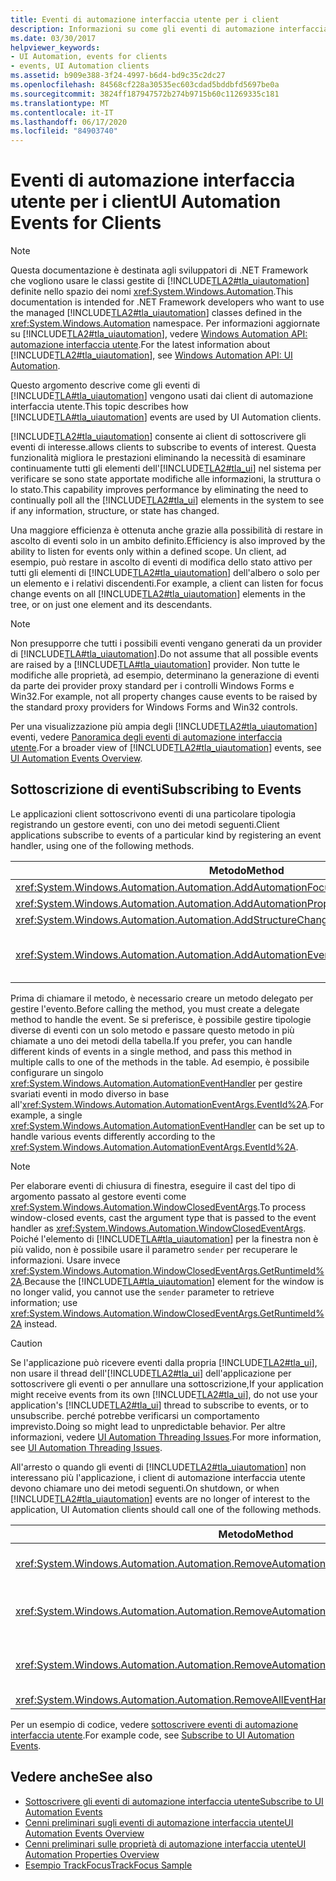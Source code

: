 ```yaml
---
title: Eventi di automazione interfaccia utente per i client
description: Informazioni su come gli eventi di automazione interfaccia utente Microsoft vengono usati dai client di automazione interfaccia utente in .NET. Automazione interfaccia utente consente ai client di sottoscrivere gli eventi di interesse.
ms.date: 03/30/2017
helpviewer_keywords:
- UI Automation, events for clients
- events, UI Automation clients
ms.assetid: b909e388-3f24-4997-b6d4-bd9c35c2dc27
ms.openlocfilehash: 84568cf228a30535ec603cdad5bddbfd5697be0a
ms.sourcegitcommit: 3824ff187947572b274b9715b60c11269335c181
ms.translationtype: MT
ms.contentlocale: it-IT
ms.lasthandoff: 06/17/2020
ms.locfileid: "84903740"
---
```

# <a name="ui-automation-events-for-clients"></a><span data-ttu-id="fbfe3-104">Eventi di automazione interfaccia utente per i client</span><span class="sxs-lookup"><span data-stu-id="fbfe3-104">UI Automation Events for Clients</span></span>
> [!NOTE]
> <span data-ttu-id="fbfe3-105">Questa documentazione è destinata agli sviluppatori di .NET Framework che vogliono usare le classi gestite di [!INCLUDE[TLA2#tla_uiautomation](../../../includes/tla2sharptla-uiautomation-md.md)] definite nello spazio dei nomi <xref:System.Windows.Automation>.</span><span class="sxs-lookup"><span data-stu-id="fbfe3-105">This documentation is intended for .NET Framework developers who want to use the managed [!INCLUDE[TLA2#tla_uiautomation](../../../includes/tla2sharptla-uiautomation-md.md)] classes defined in the <xref:System.Windows.Automation> namespace.</span></span> <span data-ttu-id="fbfe3-106">Per informazioni aggiornate su [!INCLUDE[TLA2#tla_uiautomation](../../../includes/tla2sharptla-uiautomation-md.md)], vedere [Windows Automation API: automazione interfaccia utente](/windows/win32/winauto/entry-uiauto-win32).</span><span class="sxs-lookup"><span data-stu-id="fbfe3-106">For the latest information about [!INCLUDE[TLA2#tla_uiautomation](../../../includes/tla2sharptla-uiautomation-md.md)], see [Windows Automation API: UI Automation](/windows/win32/winauto/entry-uiauto-win32).</span></span>  
  
 <span data-ttu-id="fbfe3-107">Questo argomento descrive come gli eventi di [!INCLUDE[TLA#tla_uiautomation](../../../includes/tlasharptla-uiautomation-md.md)] vengono usati dai client di automazione interfaccia utente.</span><span class="sxs-lookup"><span data-stu-id="fbfe3-107">This topic describes how [!INCLUDE[TLA#tla_uiautomation](../../../includes/tlasharptla-uiautomation-md.md)] events are used by UI Automation clients.</span></span>  
  
 [!INCLUDE[TLA2#tla_uiautomation](../../../includes/tla2sharptla-uiautomation-md.md)] <span data-ttu-id="fbfe3-108">consente ai client di sottoscrivere gli eventi di interesse.</span><span class="sxs-lookup"><span data-stu-id="fbfe3-108">allows clients to subscribe to events of interest.</span></span> <span data-ttu-id="fbfe3-109">Questa funzionalità migliora le prestazioni eliminando la necessità di esaminare continuamente tutti gli elementi dell'[!INCLUDE[TLA2#tla_ui](../../../includes/tla2sharptla-ui-md.md)] nel sistema per verificare se sono state apportate modifiche alle informazioni, la struttura o lo stato.</span><span class="sxs-lookup"><span data-stu-id="fbfe3-109">This capability improves performance by eliminating the need to continually poll all the [!INCLUDE[TLA2#tla_ui](../../../includes/tla2sharptla-ui-md.md)] elements in the system to see if any information, structure, or state has changed.</span></span>  
  
 <span data-ttu-id="fbfe3-110">Una maggiore efficienza è ottenuta anche grazie alla possibilità di restare in ascolto di eventi solo in un ambito definito.</span><span class="sxs-lookup"><span data-stu-id="fbfe3-110">Efficiency is also improved by the ability to listen for events only within a defined scope.</span></span> <span data-ttu-id="fbfe3-111">Un client, ad esempio, può restare in ascolto di eventi di modifica dello stato attivo per tutti gli elementi di [!INCLUDE[TLA2#tla_uiautomation](../../../includes/tla2sharptla-uiautomation-md.md)] dell'albero o solo per un elemento e i relativi discendenti.</span><span class="sxs-lookup"><span data-stu-id="fbfe3-111">For example, a client can listen for focus change events on all [!INCLUDE[TLA2#tla_uiautomation](../../../includes/tla2sharptla-uiautomation-md.md)] elements in the tree, or on just one element and its descendants.</span></span>  
  
> [!NOTE]
> <span data-ttu-id="fbfe3-112">Non presupporre che tutti i possibili eventi vengano generati da un provider di [!INCLUDE[TLA#tla_uiautomation](../../../includes/tlasharptla-uiautomation-md.md)].</span><span class="sxs-lookup"><span data-stu-id="fbfe3-112">Do not assume that all possible events are raised by a [!INCLUDE[TLA#tla_uiautomation](../../../includes/tlasharptla-uiautomation-md.md)] provider.</span></span> <span data-ttu-id="fbfe3-113">Non tutte le modifiche alle proprietà, ad esempio, determinano la generazione di eventi da parte dei provider proxy standard per i controlli Windows Forms e Win32.</span><span class="sxs-lookup"><span data-stu-id="fbfe3-113">For example, not all property changes cause events to be raised by the standard proxy providers for Windows Forms and Win32 controls.</span></span>  
  
 <span data-ttu-id="fbfe3-114">Per una visualizzazione più ampia degli [!INCLUDE[TLA2#tla_uiautomation](../../../includes/tla2sharptla-uiautomation-md.md)] eventi, vedere [Panoramica degli eventi di automazione interfaccia utente](ui-automation-events-overview.md).</span><span class="sxs-lookup"><span data-stu-id="fbfe3-114">For a broader view of [!INCLUDE[TLA2#tla_uiautomation](../../../includes/tla2sharptla-uiautomation-md.md)] events, see [UI Automation Events Overview](ui-automation-events-overview.md).</span></span>  
  
<a name="Subscribing_to_Events"></a>
## <a name="subscribing-to-events"></a><span data-ttu-id="fbfe3-115">Sottoscrizione di eventi</span><span class="sxs-lookup"><span data-stu-id="fbfe3-115">Subscribing to Events</span></span>  
 <span data-ttu-id="fbfe3-116">Le applicazioni client sottoscrivono eventi di una particolare tipologia registrando un gestore eventi, con uno dei metodi seguenti.</span><span class="sxs-lookup"><span data-stu-id="fbfe3-116">Client applications subscribe to events of a particular kind by registering an event handler, using one of the following methods.</span></span>  
  
|<span data-ttu-id="fbfe3-117">Metodo</span><span class="sxs-lookup"><span data-stu-id="fbfe3-117">Method</span></span>|<span data-ttu-id="fbfe3-118">Tipo evento</span><span class="sxs-lookup"><span data-stu-id="fbfe3-118">Event Type</span></span>|<span data-ttu-id="fbfe3-119">Tipo argomenti evento</span><span class="sxs-lookup"><span data-stu-id="fbfe3-119">Event Arguments Type</span></span>|<span data-ttu-id="fbfe3-120">Tipo di delegato</span><span class="sxs-lookup"><span data-stu-id="fbfe3-120">Delegate Type</span></span>|  
|------------|----------------|--------------------------|-------------------|  
|<xref:System.Windows.Automation.Automation.AddAutomationFocusChangedEventHandler%2A>|<span data-ttu-id="fbfe3-121">Modifica dello stato attivo</span><span class="sxs-lookup"><span data-stu-id="fbfe3-121">Focus change</span></span>|<xref:System.Windows.Automation.AutomationFocusChangedEventArgs>|<xref:System.Windows.Automation.AutomationFocusChangedEventHandler>|  
|<xref:System.Windows.Automation.Automation.AddAutomationPropertyChangedEventHandler%2A>|<span data-ttu-id="fbfe3-122">Modifica proprietà</span><span class="sxs-lookup"><span data-stu-id="fbfe3-122">Property change</span></span>|<xref:System.Windows.Automation.AutomationPropertyChangedEventArgs>|<xref:System.Windows.Automation.AutomationPropertyChangedEventHandler>|  
|<xref:System.Windows.Automation.Automation.AddStructureChangedEventHandler%2A>|<span data-ttu-id="fbfe3-123">Modifica struttura</span><span class="sxs-lookup"><span data-stu-id="fbfe3-123">Structure change</span></span>|<xref:System.Windows.Automation.StructureChangedEventArgs>|<xref:System.Windows.Automation.StructureChangedEventHandler>|  
|<xref:System.Windows.Automation.Automation.AddAutomationEventHandler%2A>|<span data-ttu-id="fbfe3-124">Tutti gli altri eventi, identificati da <xref:System.Windows.Automation.AutomationEvent></span><span class="sxs-lookup"><span data-stu-id="fbfe3-124">All other events, identified by an <xref:System.Windows.Automation.AutomationEvent></span></span>|<span data-ttu-id="fbfe3-125"><xref:System.Windows.Automation.AutomationEventArgs> o <xref:System.Windows.Automation.WindowClosedEventArgs></span><span class="sxs-lookup"><span data-stu-id="fbfe3-125"><xref:System.Windows.Automation.AutomationEventArgs> or <xref:System.Windows.Automation.WindowClosedEventArgs></span></span>|<xref:System.Windows.Automation.AutomationEventHandler>|  
  
 <span data-ttu-id="fbfe3-126">Prima di chiamare il metodo, è necessario creare un metodo delegato per gestire l'evento.</span><span class="sxs-lookup"><span data-stu-id="fbfe3-126">Before calling the method, you must create a delegate method to handle the event.</span></span> <span data-ttu-id="fbfe3-127">Se si preferisce, è possibile gestire tipologie diverse di eventi con un solo metodo e passare questo metodo in più chiamate a uno dei metodi della tabella.</span><span class="sxs-lookup"><span data-stu-id="fbfe3-127">If you prefer, you can handle different kinds of events in a single method, and pass this method in multiple calls to one of the methods in the table.</span></span> <span data-ttu-id="fbfe3-128">Ad esempio, è possibile configurare un singolo <xref:System.Windows.Automation.AutomationEventHandler> per gestire svariati eventi in modo diverso in base all'<xref:System.Windows.Automation.AutomationEventArgs.EventId%2A>.</span><span class="sxs-lookup"><span data-stu-id="fbfe3-128">For example, a single <xref:System.Windows.Automation.AutomationEventHandler> can be set up to handle various events differently according to the <xref:System.Windows.Automation.AutomationEventArgs.EventId%2A>.</span></span>  
  
> [!NOTE]
> <span data-ttu-id="fbfe3-129">Per elaborare eventi di chiusura di finestra, eseguire il cast del tipo di argomento passato al gestore eventi come <xref:System.Windows.Automation.WindowClosedEventArgs>.</span><span class="sxs-lookup"><span data-stu-id="fbfe3-129">To process window-closed events, cast the argument type that is passed to the event handler as <xref:System.Windows.Automation.WindowClosedEventArgs>.</span></span> <span data-ttu-id="fbfe3-130">Poiché l'elemento di [!INCLUDE[TLA#tla_uiautomation](../../../includes/tlasharptla-uiautomation-md.md)] per la finestra non è più valido, non è possibile usare il parametro `sender` per recuperare le informazioni. Usare invece <xref:System.Windows.Automation.WindowClosedEventArgs.GetRuntimeId%2A>.</span><span class="sxs-lookup"><span data-stu-id="fbfe3-130">Because the [!INCLUDE[TLA#tla_uiautomation](../../../includes/tlasharptla-uiautomation-md.md)] element for the window is no longer valid, you cannot use the `sender` parameter to retrieve information; use <xref:System.Windows.Automation.WindowClosedEventArgs.GetRuntimeId%2A> instead.</span></span>  
  
> [!CAUTION]
> <span data-ttu-id="fbfe3-131">Se l'applicazione può ricevere eventi dalla propria [!INCLUDE[TLA2#tla_ui](../../../includes/tla2sharptla-ui-md.md)], non usare il thread dell'[!INCLUDE[TLA2#tla_ui](../../../includes/tla2sharptla-ui-md.md)] dell'applicazione per sottoscrivere gli eventi o per annullare una sottoscrizione,</span><span class="sxs-lookup"><span data-stu-id="fbfe3-131">If your application might receive events from its own [!INCLUDE[TLA2#tla_ui](../../../includes/tla2sharptla-ui-md.md)], do not use your application's [!INCLUDE[TLA2#tla_ui](../../../includes/tla2sharptla-ui-md.md)] thread to subscribe to events, or to unsubscribe.</span></span> <span data-ttu-id="fbfe3-132">perché potrebbe verificarsi un comportamento imprevisto.</span><span class="sxs-lookup"><span data-stu-id="fbfe3-132">Doing so might lead to unpredictable behavior.</span></span> <span data-ttu-id="fbfe3-133">Per altre informazioni, vedere [UI Automation Threading Issues](ui-automation-threading-issues.md).</span><span class="sxs-lookup"><span data-stu-id="fbfe3-133">For more information, see [UI Automation Threading Issues](ui-automation-threading-issues.md).</span></span>  
  
 <span data-ttu-id="fbfe3-134">All'arresto o quando gli eventi di [!INCLUDE[TLA2#tla_uiautomation](../../../includes/tla2sharptla-uiautomation-md.md)] non interessano più l'applicazione, i client di automazione interfaccia utente devono chiamare uno dei metodi seguenti.</span><span class="sxs-lookup"><span data-stu-id="fbfe3-134">On shutdown, or when [!INCLUDE[TLA2#tla_uiautomation](../../../includes/tla2sharptla-uiautomation-md.md)] events are no longer of interest to the application, UI Automation clients should call one of the following methods.</span></span>  
  
|<span data-ttu-id="fbfe3-135">Metodo</span><span class="sxs-lookup"><span data-stu-id="fbfe3-135">Method</span></span>|<span data-ttu-id="fbfe3-136">Descrizione</span><span class="sxs-lookup"><span data-stu-id="fbfe3-136">Description</span></span>|  
|------------|-----------------|  
|<xref:System.Windows.Automation.Automation.RemoveAutomationEventHandler%2A>|<span data-ttu-id="fbfe3-137">Annulla la registrazione di un gestore eventi che era stato registrato usando <xref:System.Windows.Automation.Automation.AddAutomationEventHandler%2A>.</span><span class="sxs-lookup"><span data-stu-id="fbfe3-137">Unregisters an event handler that was registered by using <xref:System.Windows.Automation.Automation.AddAutomationEventHandler%2A>.</span></span>|  
|<xref:System.Windows.Automation.Automation.RemoveAutomationFocusChangedEventHandler%2A>|<span data-ttu-id="fbfe3-138">Annulla la registrazione di un gestore eventi che era stato registrato usando <xref:System.Windows.Automation.Automation.AddAutomationFocusChangedEventHandler%2A>.</span><span class="sxs-lookup"><span data-stu-id="fbfe3-138">Unregisters an event handler that was registered by using <xref:System.Windows.Automation.Automation.AddAutomationFocusChangedEventHandler%2A>.</span></span>|  
|<xref:System.Windows.Automation.Automation.RemoveAutomationPropertyChangedEventHandler%2A>|<span data-ttu-id="fbfe3-139">Annulla la registrazione di un gestore eventi che era stato registrato usando <xref:System.Windows.Automation.Automation.AddAutomationPropertyChangedEventHandler%2A>.</span><span class="sxs-lookup"><span data-stu-id="fbfe3-139">Unregisters an event handler that was registered by using <xref:System.Windows.Automation.Automation.AddAutomationPropertyChangedEventHandler%2A>.</span></span>|  
|<xref:System.Windows.Automation.Automation.RemoveAllEventHandlers%2A>|<span data-ttu-id="fbfe3-140">Annulla la registrazione di tutti i gestori eventi registrati.</span><span class="sxs-lookup"><span data-stu-id="fbfe3-140">Unregisters all registered event handlers.</span></span>|  
  
 <span data-ttu-id="fbfe3-141">Per un esempio di codice, vedere [sottoscrivere eventi di automazione interfaccia utente](subscribe-to-ui-automation-events.md).</span><span class="sxs-lookup"><span data-stu-id="fbfe3-141">For example code, see [Subscribe to UI Automation Events](subscribe-to-ui-automation-events.md).</span></span>  
  
## <a name="see-also"></a><span data-ttu-id="fbfe3-142">Vedere anche</span><span class="sxs-lookup"><span data-stu-id="fbfe3-142">See also</span></span>

- [<span data-ttu-id="fbfe3-143">Sottoscrivere gli eventi di automazione interfaccia utente</span><span class="sxs-lookup"><span data-stu-id="fbfe3-143">Subscribe to UI Automation Events</span></span>](subscribe-to-ui-automation-events.md)
- [<span data-ttu-id="fbfe3-144">Cenni preliminari sugli eventi di automazione interfaccia utente</span><span class="sxs-lookup"><span data-stu-id="fbfe3-144">UI Automation Events Overview</span></span>](ui-automation-events-overview.md)
- [<span data-ttu-id="fbfe3-145">Cenni preliminari sulle proprietà di automazione interfaccia utente</span><span class="sxs-lookup"><span data-stu-id="fbfe3-145">UI Automation Properties Overview</span></span>](ui-automation-properties-overview.md)
- [<span data-ttu-id="fbfe3-146">Esempio TrackFocus</span><span class="sxs-lookup"><span data-stu-id="fbfe3-146">TrackFocus Sample</span></span>](https://github.com/Microsoft/WPF-Samples/tree/master/Accessibility/FocusTracker)
